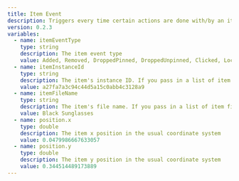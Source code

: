```yaml
---
title: Item Event
description: Triggers every time certain actions are done with/by an item
version: 0.2.3
variables:
  - name: itemEventType
    type: string
    description: The item event type
    value: Added, Removed, DroppedPinned, DroppedUnpinned, Clicked, Locked, Unlocked
  - name: itemInstanceId
    type: string
    description: The item's instance ID. If you pass in a list of item IDs, items with non-matching IDs will not trigger the event
    value: a27fa7a3c94c44d5a15c0abb4c3128a9
  - name: itemFileName
    type: string
    description: The item's file name. If you pass in a list of item filenames, items with non-matching filenames will not trigger the event. This does "contains-matching", so for example if you pass in "my", it will match the item my_item.png
    value: Black Sunglasses
  - name: position.x
    type: double
    description: The item x position in the usual coordinate system
    value: 0.0479986667633057
  - name: position.y
    type: double
    description: The item y position in the usual coordinate system
    value: 0.344514489173889
---
```

